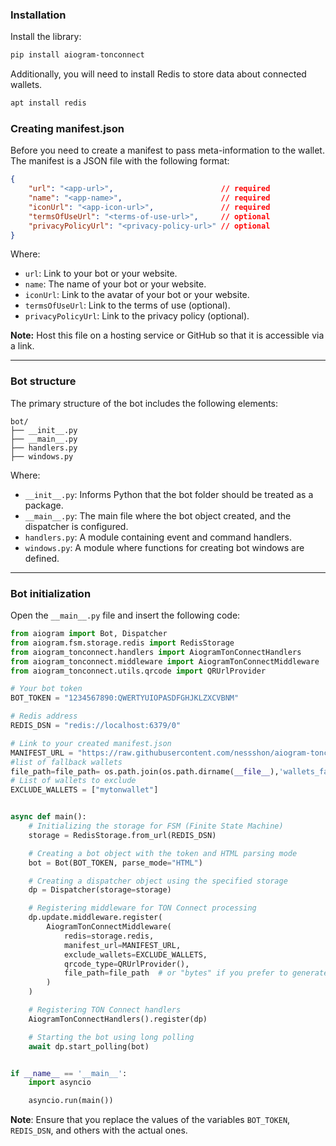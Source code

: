 ### Installation

Install the library:

```bash
pip install aiogram-tonconnect
```

Additionally, you will need to install Redis to store data about connected wallets.

```bash
apt install redis
```

### Creating manifest.json

Before you need to create a manifest to pass meta-information to the wallet.
The manifest is a JSON file with the following format:

```json title="tonconnect-manifest.json"
{
    "url": "<app-url>",                        // required
    "name": "<app-name>",                      // required
    "iconUrl": "<app-icon-url>",               // required
    "termsOfUseUrl": "<terms-of-use-url>",     // optional
    "privacyPolicyUrl": "<privacy-policy-url>" // optional
}
```

Where:

* `url`: Link to your bot or your website.
* `name`: The name of your bot or your website.
* `iconUrl`: Link to the avatar of your bot or your website.
* `termsOfUseUrl`: Link to the terms of use (optional).
* `privacyPolicyUrl`: Link to the privacy policy (optional).

**Note:** Host this file on a hosting service or GitHub so that it is accessible via a link.

---

### Bot structure

The primary structure of the bot includes the following elements:

```plaintext
bot/
├── __init__.py
├── __main__.py
├── handlers.py
├── windows.py
```

Where:

* `__init__.py`: Informs Python that the bot folder should be treated as a package.
* `__main__.py`: The main file where the bot object created, and the dispatcher is configured.
* `handlers.py`: A module containing event and command handlers.
* `windows.py`: A module where functions for creating bot windows are defined.

---

### Bot initialization

Open the `__main__.py` file and insert the following code:

```python title="__main__.py"
from aiogram import Bot, Dispatcher
from aiogram.fsm.storage.redis import RedisStorage
from aiogram_tonconnect.handlers import AiogramTonConnectHandlers
from aiogram_tonconnect.middleware import AiogramTonConnectMiddleware
from aiogram_tonconnect.utils.qrcode import QRUrlProvider

# Your bot token
BOT_TOKEN = "1234567890:QWERTYUIOPASDFGHJKLZXCVBNM"

# Redis address
REDIS_DSN = "redis://localhost:6379/0"

# Link to your created manifest.json
MANIFEST_URL = "https://raw.githubusercontent.com/nessshon/aiogram-tonconnect/main/tonconnect-manifest.json"
#list of fallback wallets
file_path=file_path= os.path.join(os.path.dirname(__file__),'wallets_fallback.json')
# List of wallets to exclude
EXCLUDE_WALLETS = ["mytonwallet"]


async def main():
    # Initializing the storage for FSM (Finite State Machine)
    storage = RedisStorage.from_url(REDIS_DSN)

    # Creating a bot object with the token and HTML parsing mode
    bot = Bot(BOT_TOKEN, parse_mode="HTML")

    # Creating a dispatcher object using the specified storage
    dp = Dispatcher(storage=storage)

    # Registering middleware for TON Connect processing
    dp.update.middleware.register(
        AiogramTonConnectMiddleware(
            redis=storage.redis,
            manifest_url=MANIFEST_URL,
            exclude_wallets=EXCLUDE_WALLETS,
            qrcode_type=QRUrlProvider(),
            file_path=file_path  # or "bytes" if you prefer to generate QR codes locally.
        )
    )

    # Registering TON Connect handlers
    AiogramTonConnectHandlers().register(dp)

    # Starting the bot using long polling
    await dp.start_polling(bot)


if __name__ == '__main__':
    import asyncio

    asyncio.run(main())
```

**Note**: Ensure that you replace the values of the variables `BOT_TOKEN`, `REDIS_DSN`, and others with the actual ones.
